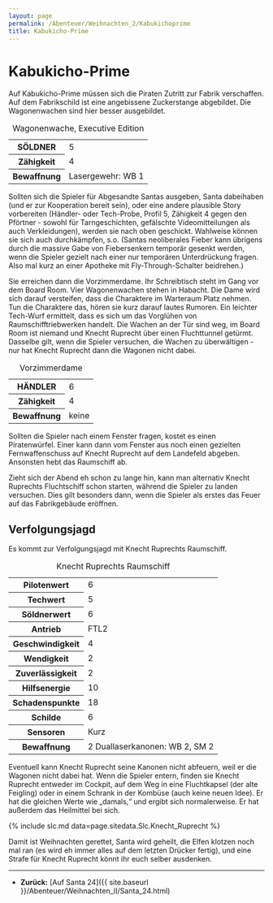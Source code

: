 ```yaml
---
layout: page
permalink: /Abenteuer/Weihnachten_2/Kabukichoprime
title: Kabukicho-Prime
---
```


# Kabukicho-Prime

Auf Kabukicho-Prime müssen sich die Piraten Zutritt zur Fabrik verschaffen. Auf dem Fabrikschild ist eine angebissene Zuckerstange abgebildet. Die Wagonenwachen sind hier besser ausgebildet.

<table>
<caption>Wagonenwache, Executive Edition</caption>
<tbody>
<tr><th>SÖLDNER</th><td>5</td></tr>
<tr><th>Zähigkeit</th><td>4</td></tr>
<tr><th>Bewaffnung</th><td>Lasergewehr: WB 1</td></tr>
</tbody>
</table>

Sollten sich die Spieler für Abgesandte Santas ausgeben, Santa dabeihaben (und er zur Kooperation bereit sein), oder eine andere plausible Story vorbereiten (Händler- oder Tech-Probe, Profil 5, Zähigkeit 4 gegen den Pförtner - sowohl für Tarngeschichten, gefälschte Videomitteilungen als auch Verkleidungen), werden sie nach oben geschickt. Wahlweise können sie sich auch durchkämpfen, s.o. (Santas neoliberales Fieber kann übrigens durch die massive Gabe von Fiebersenkern temporär gesenkt werden, wenn die Spieler gezielt nach einer nur temporären Unterdrückung fragen. Also mal kurz an einer Apotheke mit Fly-Through-Schalter beidrehen.)

Sie erreichen dann die Vorzimmerdame. Ihr Schreibtisch steht im Gang vor dem Board Room. Vier Wagonenwachen stehen in Habacht. Die Dame wird sich darauf versteifen, dass die Charaktere im Warteraum Platz nehmen. Tun die Charaktere das, hören sie kurz darauf lautes Rumoren. Ein leichter Tech-Wurf ermittelt, dass es sich um das Vorglühen von Raumschifftriebwerken handelt. Die Wachen an der Tür sind weg, im Board Room ist niemand und Knecht Ruprecht über einen Fluchttunnel getürmt. Dasselbe gilt, wenn die Spieler versuchen, die Wachen zu überwältigen - nur hat Knecht Ruprecht dann die Wagonen nicht dabei.

<table>
<caption>Vorzimmerdame</caption>
<tbody>
<tr><th>HÄNDLER</th><td>6</td></tr>
<tr><th>Zähigkeit</th><td>4</td></tr>
<tr><th>Bewaffnung</th><td>keine</td></tr>
</tbody>
</table>

Sollten die Spieler nach einem Fenster fragen, kostet es einen Piratenwürfel. Einer kann dann vom Fenster aus noch einen gezielten Fernwaffenschuss auf Knecht Ruprecht auf dem Landefeld abgeben. Ansonsten hebt das Raumschiff ab.

Zieht sich der Abend eh schon zu lange hin, kann man alternativ Knecht Ruprechts Fluchtschiff schon starten, während die Spieler zu landen versuchen. Dies gilt besonders dann, wenn die Spieler als erstes das Feuer auf das Fabrikgebäude eröffnen.

## Verfolgungsjagd

Es kommt zur Verfolgungsjagd mit Knecht Ruprechts Raumschiff.

<table>
<caption>Knecht Ruprechts Raumschiff</caption>
<tbody>
<tr><th>Pilotenwert</th><td>6</td></tr>
<tr><th>Techwert</th><td>5</td></tr>
<tr><th>Söldnerwert</th><td>6</td></tr>
<tr><th>Antrieb</th><td>FTL2</td></tr>
<tr><th>Geschwindigkeit</th><td>4</td></tr>
<tr><th>Wendigkeit</th><td>2</td></tr>
<tr><th>Zuverlässigkeit</th><td>2</td></tr>
<tr><th>Hilfsenergie</th><td>10</td></tr>
<tr><th>Schadenspunkte</th><td>18</td></tr>
<tr><th>Schilde</th><td>6</td></tr>
<tr><th>Sensoren</th><td>Kurz</td></tr>
<tr><th>Bewaffnung</th><td>2 Duallaserkanonen: WB 2, SM 2</td></tr>
</tbody>
</table>

Eventuell kann Knecht Ruprecht seine Kanonen nicht abfeuern, weil er die Wagonen nicht dabei hat. Wenn die Spieler entern, finden sie Knecht Ruprecht entweder im Cockpit, auf dem Weg in eine Fluchtkapsel (der alte Feigling) oder in einem Schrank in der Kombüse (auch keine neuen Idee). Er hat die gleichen Werte wie „damals,“ und ergibt sich normalerweise. Er hat außerdem das Heilmittel bei sich.

{% include slc.md data=page.sitedata.Slc.Knecht_Ruprecht %}

Damit ist Weihnachten gerettet, Santa wird geheilt, die Elfen klotzen noch mal ran (es wird eh immer alles auf dem letzten Drücker fertig), und eine Strafe für Knecht Ruprecht könnt ihr euch selber ausdenken.

***

- **Zurück:** [Auf Santa 24]({{ site.baseurl }}/Abenteuer/Weihnachten_II/Santa_24.html)
